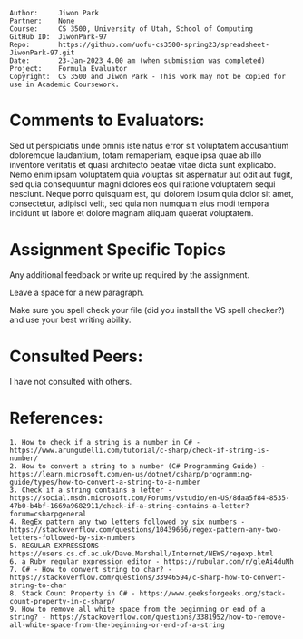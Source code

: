 ﻿```
Author:     Jiwon Park
Partner:    None
Course:     CS 3500, University of Utah, School of Computing
GitHub ID:  JiwonPark-97
Repo:       https://github.com/uofu-cs3500-spring23/spreadsheet-JiwonPark-97.git
Date:       23-Jan-2023 4.00 am (when submission was completed) 
Project:    Formula Evaluator
Copyright:  CS 3500 and Jiwon Park - This work may not be copied for use in Academic Coursework.
```

# Comments to Evaluators:



Sed ut perspiciatis unde omnis iste natus error sit voluptatem accusantium doloremque laudantium, totam remaperiam, eaque ipsa quae ab illo inventore veritatis et quasi architecto beatae vitae dicta sunt explicabo. Nemo enim ipsam voluptatem quia voluptas sit aspernatur aut odit aut fugit, sed quia consequuntur magni dolores eos qui ratione voluptatem sequi nesciunt. Neque porro quisquam est, qui dolorem ipsum quia dolor sit amet, consectetur, adipisci velit, sed quia non numquam eius modi tempora incidunt ut labore et dolore magnam aliquam quaerat voluptatem.

# Assignment Specific Topics
Any additional feedback or write up required by the assignment.

Leave a space for a new paragraph.

Make sure you spell check your file (did you install the VS spell
checker?) and use your best writing ability.

# Consulted Peers:

I have not consulted with others.

# References:

    1. How to check if a string is a number in C# - https://www.arungudelli.com/tutorial/c-sharp/check-if-string-is-number/
    2. How to convert a string to a number (C# Programming Guide) - https://learn.microsoft.com/en-us/dotnet/csharp/programming-guide/types/how-to-convert-a-string-to-a-number
    3. Check if a string contains a letter - https://social.msdn.microsoft.com/Forums/vstudio/en-US/8daa5f84-8535-47b0-b4bf-1669a9682911/check-if-a-string-contains-a-letter?forum=csharpgeneral
    4. RegEx pattern any two letters followed by six numbers - https://stackoverflow.com/questions/10439666/regex-pattern-any-two-letters-followed-by-six-numbers
    5. REGULAR EXPRESSIONS - https://users.cs.cf.ac.uk/Dave.Marshall/Internet/NEWS/regexp.html
    6. a Ruby regular expression editor - https://rubular.com/r/gleAi4duNh
    7. C# - How to convert string to char? - https://stackoverflow.com/questions/33946594/c-sharp-how-to-convert-string-to-char
    8. Stack.Count Property in C# - https://www.geeksforgeeks.org/stack-count-property-in-c-sharp/
    9. How to remove all white space from the beginning or end of a string? - https://stackoverflow.com/questions/3381952/how-to-remove-all-white-space-from-the-beginning-or-end-of-a-string